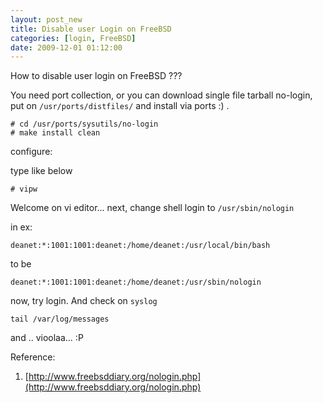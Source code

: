 ```yaml
--- 
layout: post_new
title: Disable user Login on FreeBSD
categories: [login, FreeBSD]
date: 2009-12-01 01:12:00
---
```

How to disable user login on FreeBSD ???

You need port collection, or you can download single file tarball no-login, put on `/usr/ports/distfiles/` and install via ports :) .

	# cd /usr/ports/sysutils/no-login
	# make install clean

configure:

type like below

	# vipw

Welcome on vi editor...
next, change shell login to `/usr/sbin/nologin`

in ex:

	deanet:*:1001:1001:deanet:/home/deanet:/usr/local/bin/bash

to be

	deanet:*:1001:1001:deanet:/home/deanet:/usr/sbin/nologin


now, try login. And check on `syslog`


	tail /var/log/messages


and .. vioolaa... :P

Reference:

1. [http://www.freebsddiary.org/nologin.php](http://www.freebsddiary.org/nologin.php)
